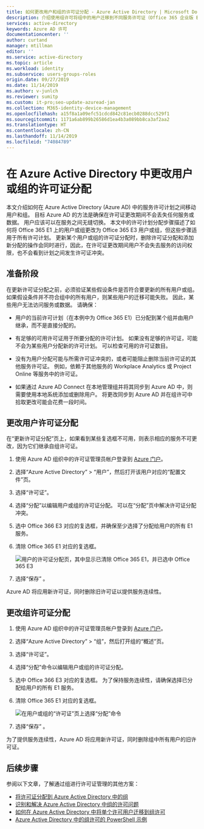 ```yaml
---
title: 如何更改用户和组的许可证分配 - Azure Active Directory | Microsoft Docs
description: 介绍使用组许可将组中的用户迁移到不同服务许可证（Office 365 企业版 E1 和 E3）的建议过程
services: active-directory
keywords: Azure AD 许可
documentationcenter: ''
author: curtand
manager: mtillman
editor: ''
ms.service: active-directory
ms.topic: article
ms.workload: identity
ms.subservice: users-groups-roles
origin.date: 09/27/2019
ms.date: 11/14/2019
ms.author: v-junlch
ms.reviewer: sumitp
ms.custom: it-pro;seo-update-azuread-jan
ms.collection: M365-identity-device-management
ms.openlocfilehash: a15f8a1a09efc51cdcd842c81ecb0288dcc529f1
ms.sourcegitcommit: 1171a6ab899b26586d1ea4b3a089bb8ca3af2aa2
ms.translationtype: HT
ms.contentlocale: zh-CN
ms.lasthandoff: 11/14/2019
ms.locfileid: "74084789"
---
```

# <a name="change-license-assignments-for-a-user-or-group-in-azure-active-directory"></a>在 Azure Active Directory 中更改用户或组的许可证分配

本文介绍如何在 Azure Active Directory (Azure AD) 中的服务许可计划之间移动用户和组。 目标 Azure AD 的方法是确保在许可证更改期间不会丢失任何服务或数据。 用户应该可以在服务之间无缝切换。 本文中的许可计划分配步骤描述了如何将 Office 365 E1 上的用户或组更改为 Office 365 E3 用户或组，但这些步骤适用于所有许可计划。 更新某个用户或组的许可证分配时，删除许可证分配和添加新分配的操作会同时进行，因此，在许可证更改期间用户不会失去服务的访问权限，也不会看到计划之间发生许可证冲突。

## <a name="before-you-begin"></a>准备阶段

在更新许可证分配之前，必须验证某些假设条件是否符合要更新的所有用户或组。 如果假设条件并不符合组中的所有用户，则某些用户的迁移可能失败。 因此，某些用户无法访问服务或数据。 请确保：

- 用户的当前许可计划（在本例中为 Office 365 E1）已分配到某个组并由用户继承，而不是直接分配的。

- 有足够的可用许可证用于所要分配的许可计划。 如果没有足够的许可证，可能不会为某些用户分配新的许可计划。 可以检查可用的许可证数目。

- 没有为用户分配可能与所需许可证冲突的，或者可能阻止删除当前许可证的其他服务许可证。 例如，依赖于其他服务的 Workplace Analytics 或 Project Online 等服务中的许可证。

- 如果通过 Azure AD Connect 在本地管理组并将其同步到 Azure AD 中，则需要使用本地系统添加或删除用户。 将更改同步到 Azure AD 并在组许可中拾取更改可能会花费一段时间。

## <a name="change-user-license-assignments"></a>更改用户许可证分配

在“更新许可证分配”页上，如果看到某些复选框不可用，则表示相应的服务不可更改，因为它们继承自组许可证。 

1. 使用 Azure AD 组织中的许可证管理员帐户登录到 [Azure 门户](https://portal.azure.cn/)。
1. 选择“Azure Active Directory” > “用户”，然后打开该用户对应的“配置文件”页。   
1. 选择“许可证”。 
1. 选择“分配”以编辑用户或组的许可证分配。  可以在“分配”页中解决许可证分配冲突。 
1. 选中 Office 366 E3 对应的复选框，并确保至少选择了分配给用户的所有 E1 服务。
1. 清除 Office 365 E1 对应的复选框。

    ![用户的许可证分配页，其中显示已清除 Office 365 E1，并已选中 Office 365 E3](./media/licensing-groups-change-licenses/update-user-license-assignments.png)

1. 选择“保存”  。

Azure AD 将应用新许可证，同时删除旧许可证以提供服务连续性。

## <a name="change-group-license-assignments"></a>更改组许可证分配

1. 使用 Azure AD 组织中的许可证管理员帐户登录到 [Azure 门户](https://portal.azure.cn/)。
1. 选择“Azure Active Directory” > “组”，然后打开组的“概述”页。   
1. 选择“许可证”。 
1. 选择“分配”命令以编辑用户或组的许可证分配。 
1. 选中 Office 366 E3 对应的复选框。 为了保持服务连续性，请确保选择已分配给用户的所有 E1 服务。
1. 清除 Office 365 E1 对应的复选框。

    ![在用户或组的“许可证”页上选择“分配”命令](./media/licensing-groups-change-licenses/update-group-license-assignments.png)

1. 选择“保存”  。

为了提供服务连续性，Azure AD 将应用新许可证，同时删除组中所有用户的旧许可证。

## <a name="next-steps"></a>后续步骤

参阅以下文章，了解通过组进行许可证管理的其他方案：

- [将许可证分配到 Azure Active Directory 中的组](../users-groups-roles/licensing-groups-assign.md)
- [识别和解决 Azure Active Directory 中组的许可问题](../users-groups-roles/licensing-groups-resolve-problems.md)
- [如何在 Azure Active Directory 中将单个许可用户迁移到组许可](../users-groups-roles/licensing-groups-migrate-users.md)
- [Azure Active Directory 中的组许可的 PowerShell 示例](../users-groups-roles/licensing-ps-examples.md)

<!-- Update_Description: wording update -->